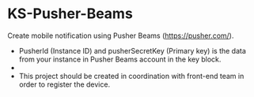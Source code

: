 # KS-Pusher-Beams
Create mobile notification using Pusher Beams (https://pusher.com/). 
- PusherId (Instance ID) and pusherSecretKey (Primary key) is the data from your instance in Pusher Beams account in the key block.
- 
-  This project should be created in coordination with front-end team in order to register the device.
